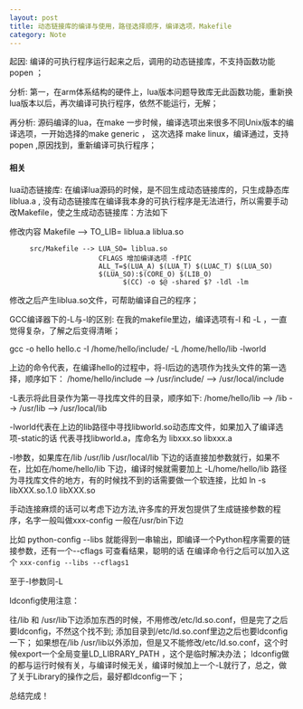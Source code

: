 ```yaml
---
layout: post
title: 动态链接库的编译与使用，路径选择顺序，编译选项，Makefile
category: Note
---
```


起因: 编译的可执行程序运行起来之后，调用的动态链接库，不支持函数功能 popen ；

分析: 第一，在arm体系结构的硬件上，lua版本问题导致库无此函数功能，重新换lua版本以后，再次编译可执行程序，依然不能运行，无解；

再分析: 源码编译的lua，在make 一步时候，编译选项出来很多不同Unix版本的编译选项，一开始选择的make generic ， 这次选择 make linux，编译通过，支持 popen ,原因找到，重新编译可执行程序；

#### 相关

lua动态链接库:
在编译lua源码的时候，是不回生成动态链接库的，只生成静态库liblua.a , 没有动态链接库在编译我本身的可执行程序是无法进行，所以需要手动改Makefile，使之生成动态链接库：方法如下

修改内容 Makefile --> TO_LIB= liblua.a liblua.so

		 src/Makefile --> LUA_SO= liblua.so
		 				  CFLAGS 增加编译选项 -fPIC
						  ALL_T=$(LUA_A) $(LUA_T) $(LUAC_T) $(LUA_SO)
						  $(LUA_SO):$(CORE_O) $(LIB_O)
						  		$(CC) -o $@ -shared $? -ldl -lm

修改之后产生liblua.so文件，可帮助编译自己的程序；

GCC编译器下的-L与-l的区别:
在我的makefile里边，编译选项有-l 和 -L ，一直觉得复杂，了解之后变得清晰；

gcc -o hello hello.c -I /home/hello/include/ -L /home/hello/lib -lworld

上边的命令代表，在编译hello的过程中，将-I后边的选项作为找头文件的第一选择，顺序如下：
/home/hello/include --> /usr/include/ --> /usr/local/include

-L表示将此目录作为第一寻找库文件的目录，顺序如下:
/home/hello/lib --> /lib --> /usr/lib --> /usr/local/lib

-lworld代表在上边的lib路径中寻找libworld.so动态库文件，如果加入了编译选项-static的话 代表寻找libworld.a，库命名为 libxxx.so libxxx.a

-l参数，如果库在/lib /usr/lib /usr/local/lib 下边的话直接加参数就行，如果不在，比如在/home/hello/lib 下边，编译时候就需要加上 -L/home/hello/lib 路径为寻找库文件的地方，有的时候找不到的话需要做一个软连接，比如 ln -s libXXX.so.1.0 libXXX.so 

手动连接麻烦的话可以考虑下边方法,许多库的开发包提供了生成链接参数的程序，名字一般叫做xxx-config 一般在/usr/bin下边

比如 python-config --libs 就能得到一串输出，即编译一个Python程序需要的链接参数，还有一个--cflags 可查看结果，聪明的话 在编译命令行之后可以加入这个 `xxx-config --libs --cflags1`

至于-I参数同-L

ldconfig使用注意：

往/lib 和 /usr/lib下边添加东西的时候，不用修改/etc/ld.so.conf，但是完了之后要ldconfig，不然这个找不到;
添加目录到/etc/ld.so.conf里边之后也要ldconfig一下；
如果想在/lib /usr/lib以外添加，但是又不能修改/etc/ld.so.conf，这个时候export一个全局变量LD_LIBRARY_PATH ，这个是临时解决办法；
ldconfig做的都与运行时候有关，与编译时候无关，编译时候加上一个-L就行了，总之，做了关于Library的操作之后，最好都ldconfig一下；

总结完成！

